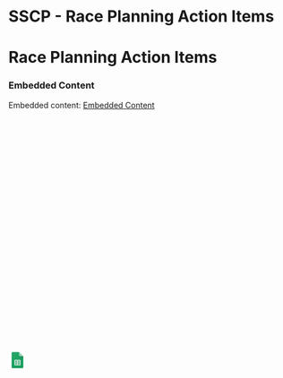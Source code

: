 # SSCP - Race Planning Action Items

# Race Planning Action Items

[](https://drive.google.com/open?id=1RhgU1WSqcTqdyBhWbE3pTXXS8C6ZTH-WfStpjmXxzew)

### Embedded Content

Embedded content: [Embedded Content]()

<iframe width="100%" height="400" src="" frameborder="0"></iframe>

![](../../../../assets/sheets_32dp.png)

